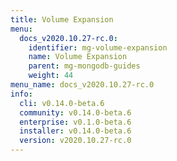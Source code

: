 ```yaml
---
title: Volume Expansion
menu:
  docs_v2020.10.27-rc.0:
    identifier: mg-volume-expansion
    name: Volume Expansion
    parent: mg-mongodb-guides
    weight: 44
menu_name: docs_v2020.10.27-rc.0
info:
  cli: v0.14.0-beta.6
  community: v0.14.0-beta.6
  enterprise: v0.1.0-beta.6
  installer: v0.14.0-beta.6
  version: v2020.10.27-rc.0
---
```


